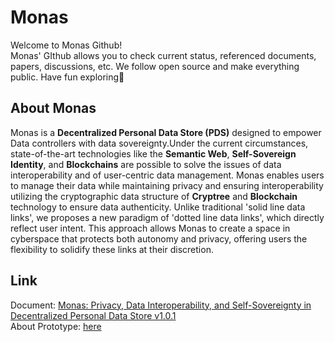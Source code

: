 # Monas
Welcome to Monas Github!  
Monas' GIthub allows you to check current status, referenced documents, papers, discussions, etc. We follow open source and make everything public. Have fun exploring👋
## About Monas
Monas is a **Decentralized Personal Data Store (PDS)** designed to empower Data controllers with data sovereignty.Under the current circumstances, state-of-the-art technologies like the **Semantic Web**, **Self-Sovereign Identity**, and **Blockchains** are possible to solve the issues of data interoperability and of user-centric data management. Monas enables users to manage their data while maintaining privacy and ensuring interoperability utilizing the cryptographic data structure of **Cryptree** and **Blockchain** technology to ensure data authenticity. Unlike traditional 'solid line data links', we proposes a new paradigm of 'dotted line data links', which directly reflect user intent. This approach allows Monas to create a space in cyberspace that protects both autonomy and privacy, offering users the flexibility to solidify these links at their discretion.  

## Link  
Document: [Monas: Privacy, Data Interoperability, and Self-Sovereignty in Decentralized Personal Data Store v1.0.1](https://docs.google.com/document/d/1stQUrYfhbEcIilbOaRzCUfETRXiCWzo-E60MJ0CvnQg/edit)  
About Prototype: [here](https://github.com/Monas-project/Filecoin-Data-Economy-Hackathon/blob/6bcf16163a830665531633bc70a17d4b23124ce9/docs/prototype.md)

